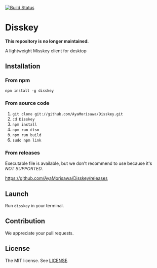 [![Build Status](https://travis-ci.org/AyaMorisawa/Disskey.svg?branch=master)](https://travis-ci.org/AyaMorisawa/Disskey)

Disskey
====
**This repository is no longer maintained.**

A lightweight Misskey client for desktop

## Installation

### From npm
```
npm install -g disskey
```

### From source code
1. `git clone git://github.com/AyaMorisawa/Disskey.git`
2. `cd Disskey`
3. `npm install`
4. `npm run dtsm`
5. `npm run build`
6. `sudo npm link`

### From releases
Executable file is available, but we don't recommend to use because it's *NOT SUPPORTED*.

https://github.com/AyaMorisawa/Disskey/releases

## Launch
Run `disskey` in your terminal.

## Contribution
We appreciate your pull requests.

## License
The MIT license.
See [LICENSE](LICENSE).
